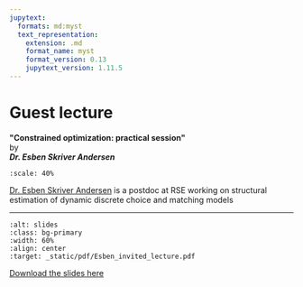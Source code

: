 ```yaml
---
jupytext:
  formats: md:myst
  text_representation:
    extension: .md
    format_name: myst
    format_version: 0.13
    jupytext_version: 1.11.5
---
```


# Guest lecture

**"Constrained optimization: practical session"** \
by \
***Dr. Esben Skriver Andersen***

```{image} _static/img/esben.jpeg
:scale: 40%
```

[Dr. Esben Skriver Andersen](https://www.linkedin.com/in/esben-scriver-andersen-74159598/?originalSubdomain=au) is a postdoc at RSE working on structural estimation of dynamic discrete choice and matching models

---

```{image} _static/pdf/Esben_invited_lecture_slide1.png
:alt: slides
:class: bg-primary
:width: 60%
:align: center
:target: _static/pdf/Esben_invited_lecture.pdf
```

[Download the slides here](_static/pdf/Esben_invited_lecture.pdf)
